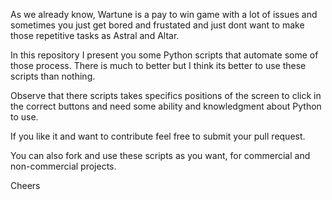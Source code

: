 As we already know, Wartune is a pay to win game with a lot of issues and sometimes you just get bored and frustated and just dont want to make those repetitive tasks as Astral and Altar.  

In this repository I present you some Python scripts that automate some of those process. There is much to better but I think its better to use these scripts than nothing.  

Observe that there scripts takes specifics positions of the screen to click in the correct buttons and need some ability and knowledgment about Python to use.  

If you like it and want to contribute feel free to submit your pull request.  

You can also fork and use these scripts as you want, for commercial and non-commercial projects.  

Cheers